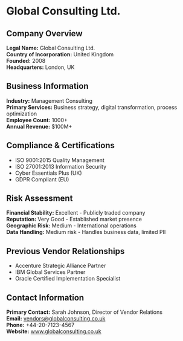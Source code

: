# Global Consulting Ltd.

## Company Overview
**Legal Name:** Global Consulting Ltd.  
**Country of Incorporation:** United Kingdom  
**Founded:** 2008  
**Headquarters:** London, UK  

## Business Information
**Industry:** Management Consulting  
**Primary Services:** Business strategy, digital transformation, process optimization  
**Employee Count:** 1000+  
**Annual Revenue:** $100M+  

## Compliance & Certifications
- ISO 9001:2015 Quality Management
- ISO 27001:2013 Information Security
- Cyber Essentials Plus (UK)
- GDPR Compliant (EU)

## Risk Assessment
**Financial Stability:** Excellent - Publicly traded company  
**Reputation:** Very Good - Established market presence  
**Geographic Risk:** Medium - International operations  
**Data Handling:** Medium risk - Handles business data, limited PII  

## Previous Vendor Relationships
- Accenture Strategic Alliance Partner
- IBM Global Services Partner
- Oracle Certified Implementation Specialist

## Contact Information
**Primary Contact:** Sarah Johnson, Director of Vendor Relations  
**Email:** vendors@globalconsulting.co.uk  
**Phone:** +44-20-7123-4567  
**Website:** www.globalconsulting.co.uk
